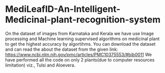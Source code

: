 # MediLeafID-An-Intelligent-Medicinal-plant-recognition-system
On the dataset of images from Karnataka and Kerala we have use Image processing and Machine learning supervised algorithms on medicinal plant to get the highest accuracy by algortihms.
You can download the dataset and can read the about the dataset from the given link: https://www.ncbi.nlm.nih.gov/pmc/articles/PMC10375553/#bib0011
We have performed all the code on only 2 plants(due to computer resources limitation) viz., Tulsi and Aloevera.
